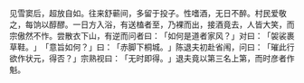 见雪窦后，超放自如。往来舒蕲间，多留于投子。性嗜酒，无日不醉。村民爱敬之，每饷以醇醪。一日方入浴，有送榼者至，乃裸而出，接酒竟去，人皆大笑，而宗傲然不怍。尝散衣下山，有逆而问者曰：​「如何是道者家风？​」对曰：​「袈裟裹草鞋。​」​「意旨如何？​」曰：​「赤脚下桐城。​」陈退夫初赴省闱，问曰：​「璀此行欲作状元，得否？​」宗熟视曰：​「无时即得。​」退夫竟以第三名上第，而时彦者作魁。